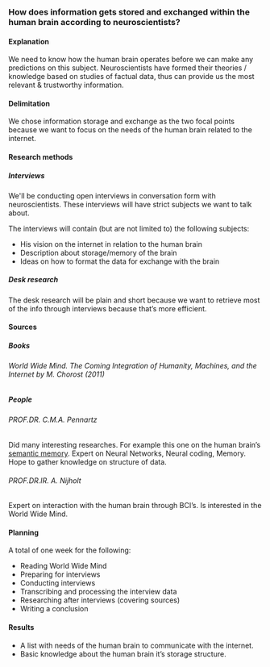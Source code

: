 ### How does information gets stored and exchanged within the human brain according to neuroscientists?

#### Explanation
We need to know how the human brain operates before we can make any predictions on this subject. Neuroscientists have formed their theories / knowledge based on studies of factual data, thus can provide us the most relevant & trustworthy information.

#### Delimitation
We chose information storage and exchange as the two focal points because we want to focus on the needs of the human brain related to the internet.

#### Research methods
##### Interviews
We'll be conducting open interviews in conversation form with neuroscientists. These interviews will have strict subjects we want to talk about.

The interviews will contain (but are not limited to) the following subjects:
* His vision on the internet in relation to the human brain
* Description about storage/memory of the brain
* Ideas on how to format the data for exchange with the brain

##### Desk research
The desk research will be plain and short because we want to retrieve most of the info through interviews because that’s more efficient.

#### Sources
##### Books
###### World Wide Mind. The Coming Integration of Humanity, Machines, and the Internet by M. Chorost (2011)

##### People
###### PROF.DR. C.M.A. Pennartz 
Did many interesting researches. For example this one on the human brain’s [semantic memory](http://thesis.bo.lt/the_construction_of_semantic_memory_grammar_based_representations_learned_from_relational_episodic_information). Expert on Neural Networks, Neural coding, Memory. Hope to gather knowledge on structure of data. 

###### PROF.DR.IR. A. Nijholt
Expert on interaction with the human brain through BCI’s. Is interested in the World Wide Mind.

#### Planning
A total of one week for the following:
* Reading World Wide Mind
* Preparing for interviews
* Conducting interviews
* Transcribing and processing the interview data
* Researching after interviews (covering sources)
* Writing a conclusion

#### Results
* A list with needs of the human brain to communicate with the internet.
* Basic knowledge about the human brain it’s storage structure.

